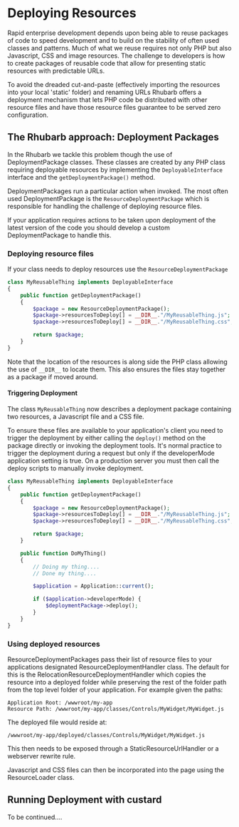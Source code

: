 Deploying Resources
===

Rapid enterprise development depends upon being able to reuse packages of code to speed development and to
build on the stability of often used classes and patterns. Much of what we reuse requires not only PHP but also
Javascript, CSS and image resources. The challenge to developers is how to create packages of reusable code that
allow for presenting static resources with predictable URLs.

To avoid the dreaded cut-and-paste (effectively importing the resources into your local 'static' folder) and
renaming URLs Rhubarb offers a deployment mechanism that lets PHP code be distributed with other resource files
and have those resource files guarantee to be served zero configuration.

## The Rhubarb approach: Deployment Packages

In the Rhubarb we tackle this problem though the use of DeploymentPackage classes. These classes are created by any
PHP class requiring deployable resources by implementing the `DeployableInterface` interface and the
`getDeploymentPackage()` method.

DeploymentPackages run a particular action when invoked. The most often used DeploymentPackage is the
`ResourceDeploymentPackage` which is responsible for handling the challenge of deploying resource files.

If your application requires actions to be taken upon deployment of the latest version of the code you should develop
a custom DeploymentPackage to handle this.

### Deploying resource files

If your class needs to deploy resources use the `ResourceDeploymentPackage`

~~~ php
class MyReusableThing implements DeployableInterface
{
    public function getDeploymentPackage()
    {
        $package = new ResourceDeploymentPackage();
        $package->resourcesToDeploy[] = __DIR__."/MyReusableThing.js";
        $package->resourcesToDeploy[] = __DIR__."/MyReusableThing.css";

        return $package;
    }
}
~~~

Note that the location of the resources is along side the PHP class allowing the use of `__DIR__` to locate them. This
also ensures the files stay together as a package if moved around.

#### Triggering Deployment

The class `MyReusableThing` now describes a deployment package containing two resources, a Javascript file and a
CSS file.

To ensure these files are available to your application's client you need to trigger the deployment by
either calling the `deploy()` method on the package directly or invoking the deployment tools. It's normal practice
to trigger the deployment during a request but only if the developerMode application setting is true. On a production
server you must then call the deploy scripts to manually invoke deployment.

~~~ php
class MyReusableThing implements DeployableInterface
{
    public function getDeploymentPackage()
    {
        $package = new ResourceDeploymentPackage();
        $package->resourcesToDeploy[] = __DIR__."/MyReusableThing.js";
        $package->resourcesToDeploy[] = __DIR__."/MyReusableThing.css";

        return $package;
    }

    public function DoMyThing()
    {
        // Doing my thing....
        // Done my thing....

        $application = Application::current();

        if ($application->developerMode) {
            $deploymentPackage->deploy();
        }
    }
}
~~~

### Using deployed resources

ResourceDeploymentPackages pass their list of resource files to your applications designated ResourceDeploymentHandler
class. The default for this is the RelocationResourceDeploymentHandler which copies the resource into a deployed
folder while preserving the rest of the folder path from the top level folder of your application. For example given
the paths:

~~~
Application Root: /wwwroot/my-app
Resource Path: /wwwroot/my-app/classes/Controls/MyWidget/MyWidget.js
~~~

The deployed file would reside at:

~~~
/wwwroot/my-app/deployed/classes/Controls/MyWidget/MyWidget.js
~~~

This then needs to be exposed through a StaticResourceUrlHandler or a webserver rewrite rule.

Javascript and CSS files can then be incorporated into the page using the ResourceLoader class.

## Running Deployment with custard

To be continued....
